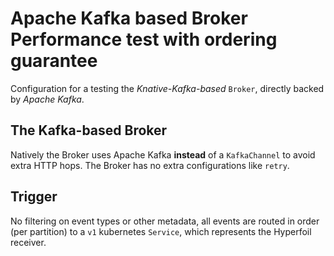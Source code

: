 # Apache Kafka based Broker Performance test with ordering guarantee

Configuration for a testing the _Knative-Kafka-based_ `Broker`, directly backed by _Apache Kafka_.

## The Kafka-based Broker

Natively the Broker uses Apache Kafka **instead** of a `KafkaChannel` to avoid extra HTTP hops. The Broker has no extra
configurations like `retry`.

## Trigger

No filtering on event types or other metadata, all events are routed in order (per partition) to a
`v1` kubernetes `Service`, which represents the Hyperfoil receiver.
